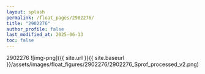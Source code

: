 ```yaml
---
layout: splash
permalink: /float_pages/2902276/
title: "2902276"
author_profile: false
last_modified_at: 2025-06-13
toc: false
---
```

 
2902276
![img-png]({{ site.url }}{{ site.baseurl }}/assets/images/float_figures/2902276/2902276_Sprof_processed_v2.png)